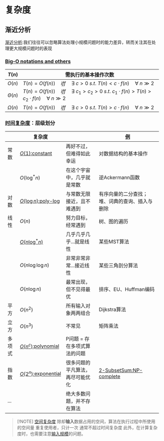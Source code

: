 # 复杂度

## 渐近分析

 [渐近分析](files/books/dsacpp/dsacpp-3rd-edn.pdf#page=31&selection=64,19,71,1):我们往往可以忽略算法处理小规模问题时的能力差异，转而关注其在处理更大规模问题时的表现
### [Big-O notations and others](files/books/dsacpp/dsacpp-3rd-edn.pdf#page=31&selection=87,0,91,2)

| $T(n)$          | 需执行的基本操作次数                                                                                                              |
| --------------- | ----------------------------------------------------------------------------------------------------------------------- |
| $O(n)$          | $T(n)=O(f(n))\quad iff\quad \exists\ c > 0\ s.t.\ T(n)<c\cdot f(n)\quad \forall\ n \gg 2$                               |
| $\Theta(n)$<br> | $T(n)=O(f(n))\quad iff\quad \exists\ c_{1}>c_{2} > 0\ s.t.\ c_{1}\cdot f(n)>T(n)>c_{2}\cdot f(n)\quad \forall\ n \gg 2$ |
| $\Omega(n)$     | $T(n)=O(f(n))\quad iff\quad \exists\ c > 0\ s.t.\ T(n)>c\cdot f(n)\quad \forall\ n \gg 2$                               |

### [时间复杂度](files/books/dsacpp/dsacpp-3rd-edn.pdf#page=30&selection=139,0,149,1)：层级划分


|         | 复杂度                                                                                                |                  | [例](files/books/dsacpp/dsacpp-3rd-edn.pdf#page=33&selection=165,0,165,5)                          |
| ------- | -------------------------------------------------------------------------------------------------- | ---------------- | ------------------------------------------------------------------------------------------------- |
| 常数      | [$O(1)$:constant](files/slides/Tsinghua-DSA-2024Fall-chapter/01.Introduction.pdf#page=29)          | 再好不过，但难得如此幸运     | 对数据结构的基本操作                                                                                        |
|         | $O(\log^*n)$<br>                                                                                   | 在这个宇宙中，几乎就是常数    | 逆Ackermann函数                                                                                      |
| 对数      | [$O(\log n)$:poly-log](files/slides/Tsinghua-DSA-2024Fall-chapter/01.Introduction.pdf#page=30)<br> | 与常数无限接近，且不难遇到    | 有序向量的二分查找；堆、词典的查询、插入与删除                                                                           |
| 线性      | $O(n)$<br>                                                                                         | 努力目标，经常遇到        | 树、图的遍历                                                                                            |
|         | [$O(n\log^*n)$](files/books/dsacpp/dsacpp-3rd-edn.pdf#page=451&selection=95,0,130,2)<br>           | 几乎几乎几乎...就是线性    | 某些MST算法                                                                                           |
|         | $O(n\log \log n)$                                                                                  | 非常非常非常...接近线性    | 某些三角剖分算法                                                                                          |
|         | $O(n\log n)$                                                                                       | 最常出现，但不见得最优      | 排序、EU、Huffman编码                                                                                   |
| 平方      | $O(n^2)$                                                                                           | 所有输入对象两两组合       | Dijkstra算法                                                                                        |
| 立方      | $O(n^3)$                                                                                           | 不常见              | 矩阵乘法                                                                                              |
| 多项式     | [$O(n^c)$:polynomial](files/slides/Tsinghua-DSA-2024Fall-chapter/01.Introduction.pdf#page=31)      | P问题 = 存在多项式算法的问题 |                                                                                                   |
| 指数      | [$O(2^n)$:exponential](files/slides/Tsinghua-DSA-2024Fall-chapter/01.Introduction.pdf#page=33)     | 很多问题的平凡算法，再尽可能优化 | [2-SubsetSum:NP-complete](files/slides/Tsinghua-DSA-2024Fall-chapter/01.Introduction.pdf#page=34) |
| ...<br> |                                                                                                    | 绝大多数问题，并不存在算法    |                                                                                                   |

> [!NOTE] [空间复杂度](files/books/dsacpp/dsacpp-3rd-edn.pdf#page=33&selection=64,0,64,5)
> 除却**输入**数据占用的空间，算法在执行过程中所使用的空间量 
> 重复使用者，只计一次
> 通常不超过时间复杂度
> 此外，在计算复杂度时，也需要注意[输入规模](files/books/dsacpp/dsacpp-3rd-edn.pdf#page=38&selection=52,0,55,2)的问题。
